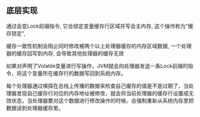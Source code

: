 ## 底层实现

通过会变Lock前缀指令, 它会锁定变量缓存行区域并写会主内存, 这个操作称为"缓存锁定", 

缓存一致性机制会阻止同时修改被两个以上处理器缓存的内存区域数据, 一个处理器的缓存回写到内存, 会导致其他处理器的缓存无效



如果对声明了Volatile变量进行写操作，JVM就会向处理器发送一条Lock前缀的指令，将这个变量所在缓存行的数据写回到系统内存。

每个处理器通过嗅探在总线上传播的数据来检查自己缓存的值是不是过期了，当处理器发现自己缓存行对应的内存地址被修改，就会将当前处理器的缓存行设置成无效状态，当处理器要对这个数据进行修改操作的时候，会强制重新从系统内存里把数据读到处理器缓存里。

